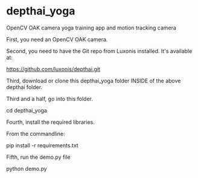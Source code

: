 # depthai_yoga
OpenCV OAK camera yoga training app and motion tracking camera

First, you need an OpenCV OAK camera.

Second, you need to have the Git repo from Luxonis installed.
It's available at:

https://github.com/luxonis/depthai.git


Third, download or clone this depthai_yoga folder INSIDE of the above depthai folder.


Third and a half, go into this folder.

cd depthai_yoga


Fourth, install the required libraries.

From the commandline:

pip install -r requirements.txt


Fifth, run the demo.py file

python demo.py
